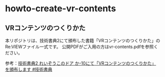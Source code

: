 # howto-create-vr-contents

## VRコンテンツのつくりかた

本リポジトリは、技術書典2にて頒布した書籍「VRコンテンツのつくりかた」のRe:VIEWファイル一式です。
公開PDFがご入用の方はvr-contents.pdfを参照ください。

参考：[技術書典2 れいぞうこのドア か-10にて「VRコンテンツのつくりかた」を頒布します #技術書典](http://greety.sakura.ne.jp/redo/2017/04/tbf02-how-to-create-vr-contents.html)



